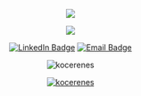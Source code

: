 <p align="center">
    <img src="https://imagehost9.online-image-editor.com/oie_upload/images/111026313VZJ93Rl/PNcDyTJW5RAM.gif"/>
</p>

<span align="center">
    
![](https://komarev.com/ghpvc/?username=kocerenes&style=plastic&label=Profile+Views&color=ff6999)
    
        
[![LinkedIn Badge](https://img.shields.io/badge/LinkedIn-0077B5?style=for-the-badge&logo=linkedin&logoColor=pink)](https://www.linkedin.com/in/enes-ko%C3%A7er-330a49199/) 
[![Email Badge](https://img.shields.io/badge/Email-E4405F?style=for-the-badge&logo=gmail&logoColor=pink)](https://img.shields.io/badge/Email-eneskocerr41@gmail.com-blue?style=flat&logo=gmail%22%3E) 
  
</span>

<p align="center"><img src="https://github-readme-streak-stats.herokuapp.com/?user=kocerenes&theme=radical" alt="kocerenes" /></p>

<p align="center"> <a href="https://github.com/ryo-ma/github-profile-trophy"><img src="https://github-profile-trophy.vercel.app/?username=kocerenes&row=2&column=3&theme=radical&margin-w=15&margin-h=15" alt="kocerenes" /></a> </p>

